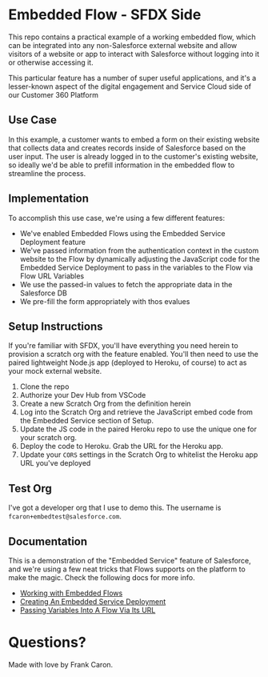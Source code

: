 # Embedded Flow - SFDX Side

This repo contains a practical example of a working embedded flow, which can be integrated into any non-Salesforce external website and allow visitors of a website or app to interact with Salesforce without logging into it or otherwise accessing it.

This particular feature has a number of super useful applications, and it's a lesser-known aspect of the digital engagement and Service Cloud side of our Customer 360 Platform

## Use Case

In this example, a customer wants to embed a form on their existing website that collects data and creates records inside of Salesforce based on the user input. The user is already logged in to the customer's existing website, so ideally we'd be able to prefill information in the embedded flow to streamline the process.

## Implementation

To accomplish this use case, we're using a few different features:

- We've enabled Embedded Flows using the Embedded Service Deployment feature
- We've passed information from the authentication context in the custom website to the Flow by dynamically adjusting the JavaScript code for the Embedded Service Deployment to pass in the variables to the Flow via Flow URL Variables
- We use the passed-in values to fetch the appropriate data in the Salesforce DB
- We pre-fill the form appropriately with thos evalues

## Setup Instructions

If you're familiar with SFDX, you'll have everything you need herein to provision a scratch org with the feature enabled. You'll then need to use the paired lightweight Node.js app (deployed to Heroku, of course) to act as your mock external website.

1. Clone the repo
2. Authorize your Dev Hub from VSCode
3. Create a new Scratch Org from the definition herein
4. Log into the Scratch Org and retrieve the JavaScript embed code from the Embedded Service section of Setup.
5. Update the JS code in the paired Heroku repo to use the unique one for your scratch org.
6. Deploy the code to Heroku. Grab the URL for the Heroku app.
4. Update your `CORS` settings in the Scratch Org to whitelist the Heroku app URL you've deployed

## Test Org
I've got a developer org that I use to demo this. The username is `fcaron+embedtest@salesforce.com`.

## Documentation

This is a demonstration of the "Embedded Service" feature of Salesforce, and we're using a few neat tricks that Flows supports on the platform to make the magic. Check the following docs for more info.

* [Working with Embedded Flows](https://help.salesforce.com/articleView?id=embedded_flows_setup.htm)
* [Creating An Embedded Service Deployment](https://help.salesforce.com/articleView?id=snapins_create_deployment.htm&type=5)
* [Passing Variables Into A Flow Via Its URL](https://help.salesforce.com/articleView?id=flow_distribute_internal_url_variable.htm&r=https%3A%2F%2Fwww.google.com%2F&type=5)

# Questions?

Made with love by Frank Caron.